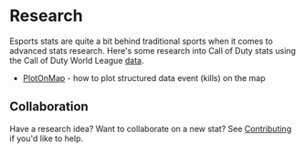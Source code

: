 # Research

Esports stats are quite a bit behind traditional sports when it comes to advanced stats research.  Here's some research into Call of Duty stats using the Call of Duty World League [data](/Activision/cwl-data/tree/master/data).

* [PlotOnMap](PlotOnMap.ipynb) - how to plot structured data event (kills) on the map

## Collaboration

Have a research idea?  Want to collaborate on a new stat?  See [Contributing](/Activision/cwl-data/blob/master/CONTRIBUTING.md) if you'd like to help.